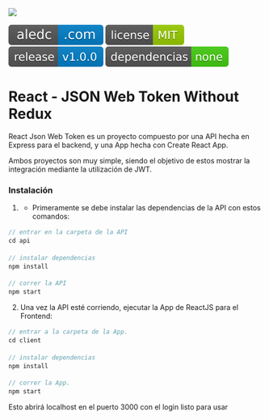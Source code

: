![](https://github.com/aledc7/reactjs/blob/main/resources/react2.gif)


  



[![aledc.tk](https://github.com/aledc7/Scrum-Certification/blob/master/recursos/aledc.com.svg)](https://aledc.tk)
[![License](https://github.com/aledc7/Scrum-Certification/blob/master/recursos/mit-license.svg)](https://aledc.tk)
[![GitHub release](https://github.com/aledc7/Scrum-Certification/blob/master/recursos/release.svg)](https://aledc.tk)
[![Dependencies](https://github.com/aledc7/Scrum-Certification/blob/master/recursos/dependencias-none.svg)](https://aledc.tk)


# React - JSON Web Token  Without Redux

React Json Web Token es un proyecto compuesto por una API hecha en Express para el backend, y una App hecha con Create React App.     

Ambos proyectos son muy simple, siendo el objetivo de estos mostrar la integración mediante la utilización de JWT.      


### Instalación

1. - Primeramente se debe instalar las dependencias de la API con estos comandos:
```js
// entrar en la carpeta de la API
cd api

// instalar dependencias
npm install

// correr la API
npm start
```

2. Una vez la API esté corriendo, ejecutar la App de ReactJS para el Frontend:
```js
// entrar a la carpeta de la App.
cd client

// instalar dependencias
npm install

// correr la App.
npm start
```


Esto abrirá localhost en el puerto 3000 con el login listo para usar


